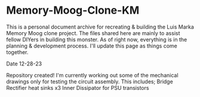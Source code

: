 # Memory-Moog-Clone-KM
This is a personal document archive for recreating &amp; building the Luis Marka Memory Moog clone project.
The files shared here are mainly to assist fellow DIYers in building this monster.
As of right now, everything is in the planning & development process. I'll update this page as things come together.

Date 12-28-23

Repository created! I'm currently working out some of the mechanical drawings only for testing the circuit assembly. This includes;
Bridge Rectifier heat sinks x3
Inner Dissipator for PSU transistors

